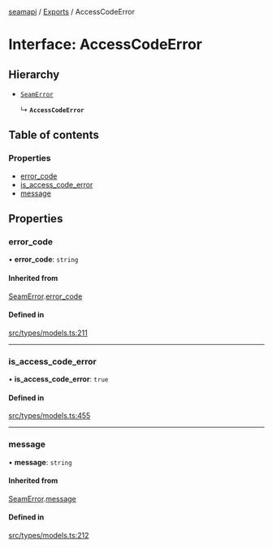 [seamapi](../README.md) / [Exports](../modules.md) / AccessCodeError

# Interface: AccessCodeError

## Hierarchy

- [`SeamError`](SeamError.md)

  ↳ **`AccessCodeError`**

## Table of contents

### Properties

- [error\_code](AccessCodeError.md#error_code)
- [is\_access\_code\_error](AccessCodeError.md#is_access_code_error)
- [message](AccessCodeError.md#message)

## Properties

### error\_code

• **error\_code**: `string`

#### Inherited from

[SeamError](SeamError.md).[error_code](SeamError.md#error_code)

#### Defined in

[src/types/models.ts:211](https://github.com/seamapi/javascript/blob/main/src/types/models.ts#L211)

___

### is\_access\_code\_error

• **is\_access\_code\_error**: ``true``

#### Defined in

[src/types/models.ts:455](https://github.com/seamapi/javascript/blob/main/src/types/models.ts#L455)

___

### message

• **message**: `string`

#### Inherited from

[SeamError](SeamError.md).[message](SeamError.md#message)

#### Defined in

[src/types/models.ts:212](https://github.com/seamapi/javascript/blob/main/src/types/models.ts#L212)
